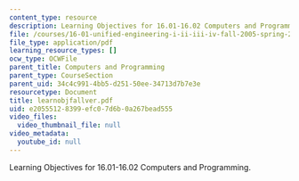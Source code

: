 ```yaml
---
content_type: resource
description: Learning Objectives for 16.01-16.02 Computers and Programming.
file: /courses/16-01-unified-engineering-i-ii-iii-iv-fall-2005-spring-2006/e20555128399efc07d6b0a267bead555_learnobjfallver.pdf
file_type: application/pdf
learning_resource_types: []
ocw_type: OCWFile
parent_title: Computers and Programming
parent_type: CourseSection
parent_uid: 34c4c991-4bb5-d251-50ee-34713d7b7e3e
resourcetype: Document
title: learnobjfallver.pdf
uid: e2055512-8399-efc0-7d6b-0a267bead555
video_files:
  video_thumbnail_file: null
video_metadata:
  youtube_id: null
---
```

Learning Objectives for 16.01-16.02 Computers and Programming.